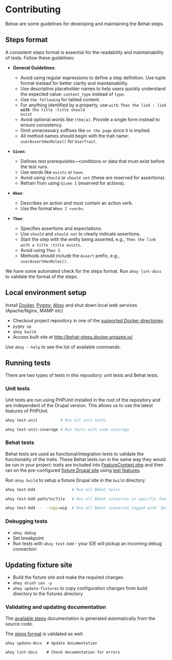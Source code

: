 # Contributing

Below are some guidelines for developing and maintaining the Behat steps.

## Steps format

A consistent steps format is essential for the readability and maintainability
of tests. Follow these guidelines:

- **General Guidelines**:
  - Avoid using regular expressions to define a step definition. Use tuple
    format instead for better clarity and maintainability.
  - Use descriptive placeholder names to help users quickly understand the
    expected value: `content_type` instead of `type`.
  - Use `the following` for tabled content.
  - For anything identified by a property, use `with`: <code>Then the link :
    link <b>with</b> the title :title should exist</code>
  - Avoid optional words like `(the|a)`. Provide a single form instead to ensure
    consistency.
  - Omit unnecessary suffixes like `on the page` since it is implied.
  - All method names should begin with the trait name: `userAssertHasRoles()`
    for `UserTrait`.

- **`Given`**:
  - Defines test prerequisites—conditions or data that must exist before the
    test runs.
  - Use words like `exists` or `have`.
  - Avoid using `should` or `should not` (these are reserved for assertions).
  - Refrain from using `Given I` (reserved for actions).

- **`When`**:
  - Describes an action and must contain an action verb.
  - Use the format `When I <verb>`.

- **`Then`**:
  - Specifies assertions and expectations.
  - Use `should` and `should not` to clearly indicate assertions.
  - Start the step with the entity being asserted, e.g.,
    `Then the link with a title :title exists`.
  - Avoid using `Then I`.
  - Methods should include the `Assert` prefix, e.g., `userAssertHasRoles()`.

We have some automated check for the steps format.
Run `ahoy lint-docs` to validate the format of the steps.

## Local environment setup

Install [Docker](https://www.docker.com/), [Pygmy](https://github.com/pygmystack/pygmy), [Ahoy](https://github.com/ahoy-cli/ahoy)
and shut down local web services (Apache/Nginx, MAMP etc)

- Checkout project repository in one of
  the [supported Docker directories](https://docs.docker.com/docker-for-mac/osxfs/#access-control).
- `pygmy up`
- `ahoy build`
- Access built site at http://behat-steps.docker.amazee.io/

Use `ahoy --help` to see the list of available commands.

## Running tests

There are two types of tests in this repository: unit tests and Behat tests.

### Unit tests

Unit tests are run using PHPUnit installed in the root of the repository and
are independent of the Drupal version. This allows us to use the latest
features of PHPUnit.

```bash
ahoy test-unit          # Run all unit tests

ahoy test-unit-coverage # Run tests with code coverage
```

### Behat tests

Behat tests are used as functional/integration tests to validate the
functionality of the traits. These Behat tests run in the same way they
would be run in your project: traits are included
into [FeatureContext.php](tests/behat/bootstrap/FeatureContext.php)
and then ran on the
pre-configured [fixture Drupal site](tests/behat/fixtures/d10)
using [test features](tests/behat/features).

Run `ahoy build` to setup a fixture Drupal site in the `build` directory.

```bash
ahoy test-bdd                # Run all Behat tests

ahoy test-bdd path/to/file   # Run all Behat scenarios in specific feature file

ahoy test-bdd -- --tags=wip  # Run all Behat scenarios tagged with `@wip` tag
```

### Debugging tests

- `ahoy debug`
- Set breakpoint
- Run tests with `ahoy test-bdd` - your IDE will pickup an incoming debug
  connection

## Updating fixture site

- Build the fixture site and make the required changes
- `ahoy drush cex -y`
- `ahoy update-fixtures` to copy configuration
  changes from build directory to the fixtures directory

### Validating and updating documentation

The [available steps](STEPS.md) documentation is generated automatically from
the source code.

The [steps format](#steps-format) is validated as well.

```
ahoy update-docs  # Update documentation

ahoy lint-docs    # Check documentation for errors
```
